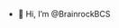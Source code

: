 - 👋 Hi, I’m @BrainrockBCS


<!---
BrainrockBCS/BrainrockBCS is a ✨ special ✨ repository because its `README.md` (this file) appears on your GitHub profile.
You can click the Preview link to take a look at your changes.
--->
